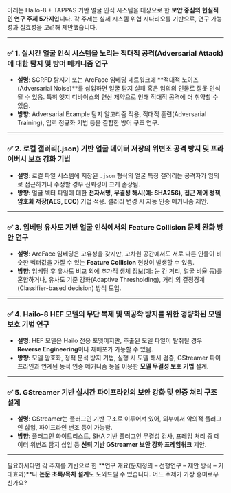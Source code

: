 아래는 Hailo-8 + TAPPAS 기반 얼굴 인식 시스템을 대상으로 한 **보안 중심의 현실적인 연구 주제 5가지**입니다. 각 주제는 실제 시스템 위협 시나리오를 기반으로, 연구 가능성과 실효성을 고려해 제안했습니다.

---

### ✅ **1. 실시간 얼굴 인식 시스템을 노리는 적대적 공격(Adversarial Attack)에 대한 탐지 및 방어 메커니즘 연구**

- **설명**: SCRFD 탐지기 또는 ArcFace 임베딩 네트워크에 **적대적 노이즈(Adversarial Noise)**를 삽입하면 얼굴 탐지 실패 혹은 임의의 인물로 잘못 인식될 수 있음. 특히 엣지 디바이스의 연산 제약으로 인해 적대적 공격에 더 취약할 수 있음.
- **방향**: Adversarial Example 탐지 알고리즘 적용, 적대적 훈련(Adversarial Training), 입력 정규화 기법 등을 결합한 방어 구조 연구.

---

### ✅ **2. 로컬 갤러리(.json) 기반 얼굴 데이터 저장의 위변조 공격 방지 및 프라이버시 보호 강화 기법**

- **설명**: 로컬 파일 시스템에 저장된 `.json` 형식의 얼굴 특징 갤러리는 공격자가 임의로 접근하거나 수정할 경우 신뢰성이 크게 손상됨.
- **방향**: 얼굴 벡터 파일에 대한 **전자서명, 무결성 해시(예: SHA256), 접근 제어 정책**, **암호화 저장(AES, ECC)** 기법 적용. 갤러리 변경 시 자동 인증 메커니즘 제안.

---

### ✅ **3. 임베딩 유사도 기반 얼굴 인식에서의 Feature Collision 문제 완화 방안 연구**

- **설명**: ArcFace 임베딩은 고유성을 갖지만, 고차원 공간에서도 서로 다른 인물이 비슷한 벡터값을 가질 수 있는 **Feature Collision** 현상이 발생할 수 있음.
- **방향**: 임베딩 후 유사도 비교 외에 추가적 생체 정보(예: 눈 간 거리, 얼굴 비율 등)를 혼합하거나, 유사도 기준 강화(Adaptive Thresholding), 거리 외 결정경계(Classifier-based decision) 방식 도입.

---

### ✅ **4. Hailo-8 HEF 모델의 무단 복제 및 역공학 방지를 위한 경량화된 모델 보호 기법 연구**

- **설명**: HEF 모델은 Hailo 전용 포맷이지만, 추출된 모델 파일이 탈취될 경우 **Reverse Engineering**이나 재배포가 가능할 수 있음.
- **방향**: 모델 암호화, 정적 분석 방지 기법, 실행 시 모델 해시 검증, GStreamer 파이프라인과 연계된 동적 인증 메커니즘 등을 이용한 **모델 무결성 보호 기법** 설계.

---

### ✅ **5. GStreamer 기반 실시간 파이프라인의 보안 강화 및 인증 처리 구조 설계**

- **설명**: GStreamer는 플러그인 기반 구조로 이루어져 있어, 외부에서 악의적 플러그인 삽입, 파이프라인 변조 등이 가능함.
- **방향**: 플러그인 화이트리스트, SHA 기반 플러그인 무결성 검사, 프레임 처리 중 데이터 위변조 탐지 삽입 등 **신뢰 기반 GStreamer 보안 강화 프레임워크** 제안.

---

필요하시다면 각 주제를 기반으로 한 **연구 개요(문제정의 – 선행연구 – 제안 방식 – 기대효과)**나 **논문 초록/목차 설계**도 도와드릴 수 있습니다. 어느 주제가 가장 흥미로우신가요?
